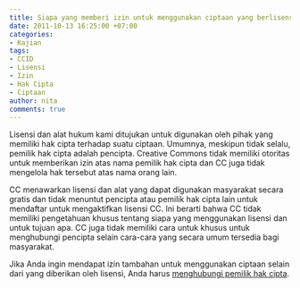 ```yaml
---
title: Siapa yang memberi izin untuk menggunakan ciptaan yang berlisensi CC?
date: 2011-10-13 16:25:00 +07:00
categories:
- Kajian
tags:
- CCID
- Lisensi
- Izin
- Hak Cipta
- Ciptaan
author: nita
comments: true
---
```


Lisensi dan alat hukum kami ditujukan untuk digunakan oleh pihak yang memiliki hak cipta terhadap suatu ciptaan. Umumnya, meskipun tidak selalu, pemilik hak cipta adalah pencipta. Creative Commons tidak memiliki otoritas untuk memberikan izin atas nama pemilik hak cipta dan CC juga tidak mengelola hak tersebut atas nama orang lain.

CC menawarkan lisensi dan alat yang dapat digunakan masyarakat secara gratis dan tidak menuntut pencipta atau pemilik hak cipta lain untuk mendaftar untuk mengaktifkan lisensi CC. Ini berarti bahwa CC tidak memiliki pengetahuan khusus tentang siapa yang menggunakan lisensi dan untuk tujuan apa. CC juga tidak memiliki cara untuk khusus untuk menghubungi pencipta selain cara-cara yang secara umum tersedia bagi masyarakat.

Jika Anda ingin mendapat izin tambahan untuk menggunakan ciptaan selain dari yang diberikan oleh lisensi, Anda harus [menghubungi pemilik hak cipta](http://creativecommons.or.id/faq/#Bagaimana_kalau_saya_ingin_menggunakan_ciptaan_dengan_cara_yang_tidak_diizinkan_oleh_lisensi.3F).
